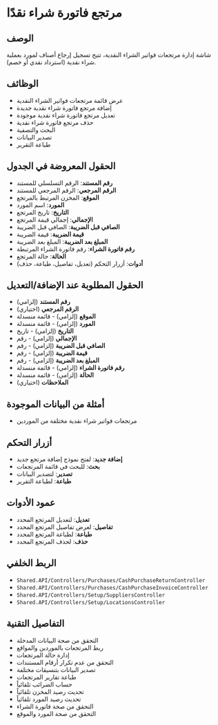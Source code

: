 # مرتجع فاتورة شراء نقدًا

## الوصف
شاشة إدارة مرتجعات فواتير الشراء النقدية، تتيح تسجيل إرجاع أصناف لمورد بعملية شراء نقدية (استرداد نقدي أو خصم).

## الوظائف
- عرض قائمة مرتجعات فواتير الشراء النقدية
- إضافة مرتجع فاتورة شراء نقدية جديدة
- تعديل مرتجع فاتورة شراء نقدية موجودة
- حذف مرتجع فاتورة شراء نقدية
- البحث والتصفية
- تصدير البيانات
- طباعة التقرير

## الحقول المعروضة في الجدول
- **رقم المستند**: الرقم التسلسلي للمستند
- **الرقم المرجعي**: الرقم المرجعي للمستند
- **الموقع**: المخزن المرتبط بالمرتجع
- **المورد**: اسم المورد
- **التاريخ**: تاريخ المرتجع
- **الإجمالي**: إجمالي قيمة المرتجع
- **الصافي قبل الضريبة**: الصافي قبل الضريبة
- **قيمة الضريبة**: قيمة الضريبة
- **المبلغ بعد الضريبة**: المبلغ بعد الضريبة
- **رقم فاتورة الشراء**: رقم فاتورة الشراء المرتبطة
- **الحالة**: حالة المرتجع
- **أدوات**: أزرار التحكم (تعديل، تفاصيل، طباعة، حذف)

## الحقول المطلوبة عند الإضافة/التعديل
- **رقم المستند** (إلزامي)
- **الرقم المرجعي** (اختياري)
- **الموقع** (إلزامي) - قائمة منسدلة
- **المورد** (إلزامي) - قائمة منسدلة
- **التاريخ** (إلزامي) - تاريخ
- **الإجمالي** (إلزامي) - رقم
- **الصافي قبل الضريبة** (إلزامي) - رقم
- **قيمة الضريبة** (إلزامي) - رقم
- **المبلغ بعد الضريبة** (إلزامي) - رقم
- **رقم فاتورة الشراء** (إلزامي) - قائمة منسدلة
- **الحالة** (إلزامي) - قائمة منسدلة
- **الملاحظات** (اختياري)

## أمثلة من البيانات الموجودة
- مرتجعات فواتير شراء نقدية مختلفة من الموردين

## أزرار التحكم
- **إضافة جديد**: لفتح نموذج إضافة مرتجع جديد
- **بحث**: للبحث في قائمة المرتجعات
- **تصدير**: لتصدير البيانات
- **طباعة**: لطباعة التقرير

## عمود الأدوات
- **تعديل**: لتعديل المرتجع المحدد
- **تفاصيل**: لعرض تفاصيل المرتجع المحدد
- **طباعة**: لطباعة المرتجع المحدد
- **حذف**: لحذف المرتجع المحدد

## الربط الخلفي
- `Shared.API/Controllers/Purchases/CashPurchaseReturnController`
- `Shared.API/Controllers/Purchases/CashPurchaseInvoiceController`
- `Shared.API/Controllers/Setup/SuppliersController`
- `Shared.API/Controllers/Setup/LocationsController`

## التفاصيل التقنية
- التحقق من صحة البيانات المدخلة
- ربط المرتجعات بالموردين والمواقع
- إدارة حالة المرتجعات
- التحقق من عدم تكرار أرقام المستندات
- تصدير البيانات بتنسيقات مختلفة
- طباعة تقارير المرتجعات
- حساب الضرائب تلقائياً
- تحديث رصيد المخزن تلقائياً
- تحديث رصيد المورد تلقائياً
- التحقق من صحة فاتورة الشراء
- التحقق من صحة المورد والموقع
